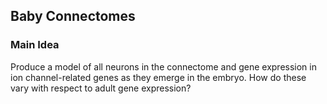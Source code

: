 ## Baby Connectomes

### Main Idea
Produce a model of all neurons in the connectome and gene expression in ion channel-related genes as they emerge in the embryo. How do these vary with respect to adult gene expression?


